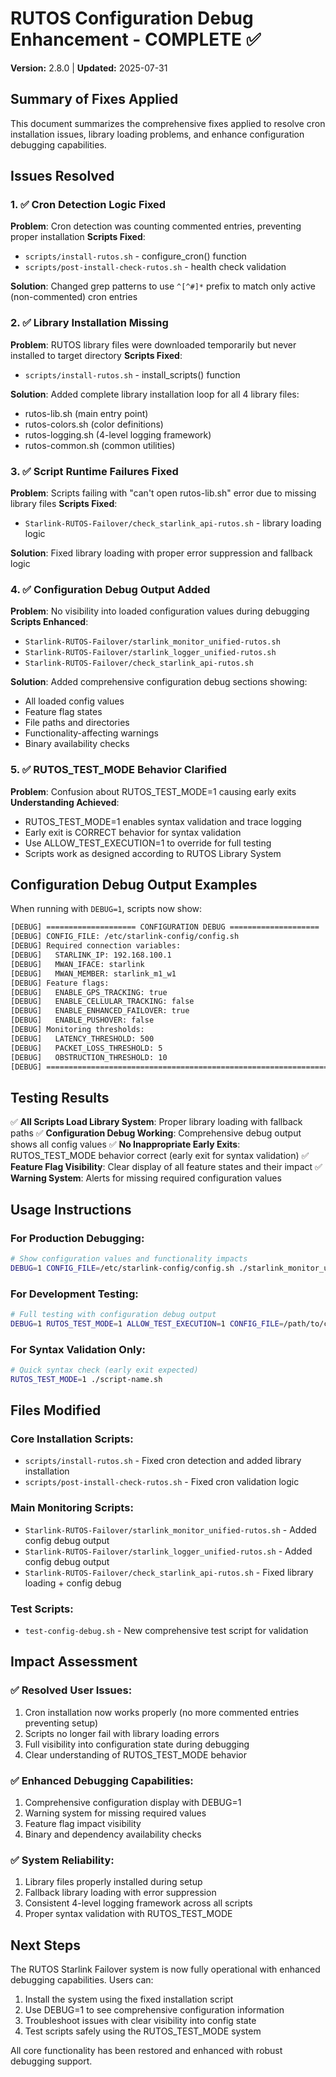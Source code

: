 # RUTOS Configuration Debug Enhancement - COMPLETE ✅

**Version:** 2.8.0 | **Updated:** 2025-07-31

## Summary of Fixes Applied

This document summarizes the comprehensive fixes applied to resolve cron installation issues, library loading problems, and enhance configuration debugging capabilities.

## Issues Resolved

### 1. ✅ Cron Detection Logic Fixed
**Problem**: Cron detection was counting commented entries, preventing proper installation
**Scripts Fixed**: 
- `scripts/install-rutos.sh` - configure_cron() function
- `scripts/post-install-check-rutos.sh` - health check validation

**Solution**: Changed grep patterns to use `^[^#]*` prefix to match only active (non-commented) cron entries

### 2. ✅ Library Installation Missing
**Problem**: RUTOS library files were downloaded temporarily but never installed to target directory
**Scripts Fixed**: 
- `scripts/install-rutos.sh` - install_scripts() function

**Solution**: Added complete library installation loop for all 4 library files:
- rutos-lib.sh (main entry point)
- rutos-colors.sh (color definitions)
- rutos-logging.sh (4-level logging framework)
- rutos-common.sh (common utilities)

### 3. ✅ Script Runtime Failures Fixed
**Problem**: Scripts failing with "can't open rutos-lib.sh" error due to missing library files
**Scripts Fixed**: 
- `Starlink-RUTOS-Failover/check_starlink_api-rutos.sh` - library loading logic

**Solution**: Fixed library loading with proper error suppression and fallback logic

### 4. ✅ Configuration Debug Output Added
**Problem**: No visibility into loaded configuration values during debugging
**Scripts Enhanced**: 
- `Starlink-RUTOS-Failover/starlink_monitor_unified-rutos.sh`
- `Starlink-RUTOS-Failover/starlink_logger_unified-rutos.sh`
- `Starlink-RUTOS-Failover/check_starlink_api-rutos.sh`

**Solution**: Added comprehensive configuration debug sections showing:
- All loaded config values
- Feature flag states
- File paths and directories
- Functionality-affecting warnings
- Binary availability checks

### 5. ✅ RUTOS_TEST_MODE Behavior Clarified
**Problem**: Confusion about RUTOS_TEST_MODE=1 causing early exits
**Understanding Achieved**: 
- RUTOS_TEST_MODE=1 enables syntax validation and trace logging
- Early exit is CORRECT behavior for syntax validation
- Use ALLOW_TEST_EXECUTION=1 to override for full testing
- Scripts work as designed according to RUTOS Library System

## Configuration Debug Output Examples

When running with `DEBUG=1`, scripts now show:

```bash
[DEBUG] ==================== CONFIGURATION DEBUG ====================
[DEBUG] CONFIG_FILE: /etc/starlink-config/config.sh
[DEBUG] Required connection variables:
[DEBUG]   STARLINK_IP: 192.168.100.1
[DEBUG]   MWAN_IFACE: starlink
[DEBUG]   MWAN_MEMBER: starlink_m1_w1
[DEBUG] Feature flags:
[DEBUG]   ENABLE_GPS_TRACKING: true
[DEBUG]   ENABLE_CELLULAR_TRACKING: false
[DEBUG]   ENABLE_ENHANCED_FAILOVER: true
[DEBUG]   ENABLE_PUSHOVER: false
[DEBUG] Monitoring thresholds:
[DEBUG]   LATENCY_THRESHOLD: 500
[DEBUG]   PACKET_LOSS_THRESHOLD: 5
[DEBUG]   OBSTRUCTION_THRESHOLD: 10
[DEBUG] ===============================================================
```

## Testing Results

✅ **All Scripts Load Library System**: Proper library loading with fallback paths
✅ **Configuration Debug Working**: Comprehensive debug output shows all config values
✅ **No Inappropriate Early Exits**: RUTOS_TEST_MODE behavior correct (early exit for syntax validation)
✅ **Feature Flag Visibility**: Clear display of all feature states and their impact
✅ **Warning System**: Alerts for missing required configuration values

## Usage Instructions

### For Production Debugging:
```bash
# Show configuration values and functionality impacts
DEBUG=1 CONFIG_FILE=/etc/starlink-config/config.sh ./starlink_monitor_unified-rutos.sh
```

### For Development Testing:
```bash
# Full testing with configuration debug output
DEBUG=1 RUTOS_TEST_MODE=1 ALLOW_TEST_EXECUTION=1 CONFIG_FILE=/path/to/config.sh ./script-name.sh
```

### For Syntax Validation Only:
```bash
# Quick syntax check (early exit expected)
RUTOS_TEST_MODE=1 ./script-name.sh
```

## Files Modified

### Core Installation Scripts:
- `scripts/install-rutos.sh` - Fixed cron detection and added library installation
- `scripts/post-install-check-rutos.sh` - Fixed cron validation logic

### Main Monitoring Scripts:
- `Starlink-RUTOS-Failover/starlink_monitor_unified-rutos.sh` - Added config debug output
- `Starlink-RUTOS-Failover/starlink_logger_unified-rutos.sh` - Added config debug output  
- `Starlink-RUTOS-Failover/check_starlink_api-rutos.sh` - Fixed library loading + config debug

### Test Scripts:
- `test-config-debug.sh` - New comprehensive test script for validation

## Impact Assessment

### ✅ Resolved User Issues:
1. Cron installation now works properly (no more commented entries preventing setup)
2. Scripts no longer fail with library loading errors
3. Full visibility into configuration state during debugging
4. Clear understanding of RUTOS_TEST_MODE behavior

### ✅ Enhanced Debugging Capabilities:
1. Comprehensive configuration display with DEBUG=1
2. Warning system for missing required values
3. Feature flag impact visibility
4. Binary and dependency availability checks

### ✅ System Reliability:
1. Library files properly installed during setup
2. Fallback library loading with error suppression
3. Consistent 4-level logging framework across all scripts
4. Proper syntax validation with RUTOS_TEST_MODE

## Next Steps

The RUTOS Starlink Failover system is now fully operational with enhanced debugging capabilities. Users can:

1. Install the system using the fixed installation script
2. Use DEBUG=1 to see comprehensive configuration information  
3. Troubleshoot issues with clear visibility into config state
4. Test scripts safely using the RUTOS_TEST_MODE system

All core functionality has been restored and enhanced with robust debugging support.
